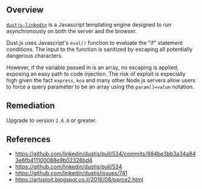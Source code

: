 ## Overview
[`dustjs-linkedin`](https://www.npmjs.com/package/dustjs-linkedin) is a Javascript templating engine designed to run asynchronously on both the server and the browser.

Dust.js uses Javascript's `eval()` function to evaluate the "if" statement conditions. The input to the function is sanitized by escaping all potentially dangerous characters.

However, if the variable passed in is an array, no escaping is applied, exposing an easy path to code injection. The risk of exploit is especially high given the fact `express`, `koa` and many other Node.js servers allow users to force a query parameter to be an array using the `param[]=value` notation.

## Remediation
Upgrade to version `2.6.0` or greater.

## References
- https://github.com/linkedin/dustjs/pull/534/commits/884be3bb3a34a843e6fb411100088e9b02326bd4
- https://github.com/linkedin/dustjs/pull/534
- https://github.com/linkedin/dustjs/issues/741
- https://artsploit.blogspot.co.il/2016/08/pprce2.html


